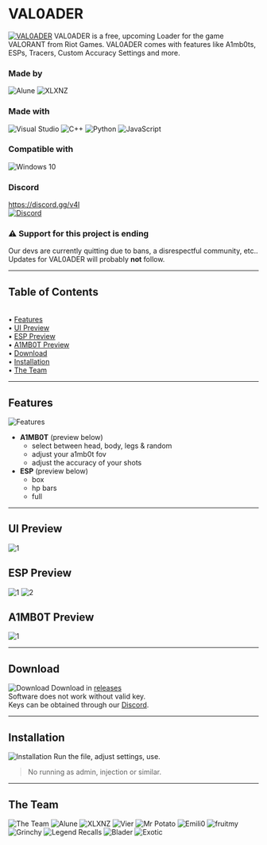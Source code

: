 # VAL0ADER
[![VAL0ADER](https://raw.githubusercontent.com/Lunahax/VAL0ADER/main/img/gh_header.jpg)](https://github.com/Lunahax/VAL0ADER)
VAL0ADER is a free, upcoming Loader for the game VALORANT from Riot Games. VAL0ADER comes with features like A1mb0ts, ESPs, Tracers, Custom Accuracy Settings and more.

### Made by
![Alune](https://img.shields.io/badge/Alune-%237289DA.svg?style=for-the-badge&logo=discord&logoColor=white)
![XLXNZ](https://img.shields.io/badge/XLXNZ-%237289DA.svg?style=for-the-badge&logo=discord&logoColor=white)

### Made with
![Visual Studio](https://img.shields.io/badge/Visual%20Studio-5C2D91.svg?style=for-the-badge&logo=visual-studio&logoColor=white)
![C++](https://img.shields.io/badge/c++-%2300599C.svg?style=for-the-badge&logo=c%2B%2B&logoColor=white)
![Python](https://img.shields.io/badge/python-3670A0?style=for-the-badge&logo=python&logoColor=ffdd54)
![JavaScript](https://img.shields.io/badge/javascript-%23323330.svg?style=for-the-badge&logo=javascript&logoColor=%23F7DF1E)

### Compatible with
![Windows 10](https://img.shields.io/badge/Windows-0078D6?style=for-the-badge&logo=windows&logoColor=white)

### Discord
https://discord.gg/v4l <br>
[![Discord](https://raw.githubusercontent.com/Lunahax/VAL0ADER/main/img/Screenshot_20220818-222008_Discord.jpg)](https://discord.gg/v4l)

### ⚠️ Support for this project is ending
Our devs are currently quitting due to bans, a disrespectful community, etc..
Updates for VAL0ADER will probably **not** follow.

---

## Table of Contents
<br>• [Features](https://github.com/Lunahax/VAL0ADER/blob/main/README.md#features)
<br>• [UI Preview](https://github.com/Lunahax/VAL0ADER/blob/main/README.md#ui-preview)
<br>• [ESP Preview](https://github.com/Lunahax/VAL0ADER/blob/main/README.md#esp-preview)
<br>• [A1MB0T Preview](https://github.com/Lunahax/VAL0ADER/blob/main/README.md#a1mb0t-preview)
<br>• [Download](https://github.com/Lunahax/VAL0ADER/blob/main/README.md#download)
<br>• [Installation](https://github.com/Lunahax/VAL0ADER/blob/main/README.md#installation)
<br>• [The Team](https://github.com/Lunahax/VAL0ADER/blob/main/README.md#the-team)

---

## Features
![Features](https://raw.githubusercontent.com/Lunahax/VAL0ADER/main/img/gh_features.jpg)
- **A1MB0T** (preview below)
  - select between head, body, legs & random
  - adjust your a1mb0t fov
  - adjust the accuracy of your shots
- **ESP** (preview below)
  - box
  - hp bars
  - full

---

## UI Preview
![1](https://raw.githubusercontent.com/Lunahax/VAL0ADER/main/img/ui/unknown.png)

## ESP Preview
![1](https://raw.githubusercontent.com/Lunahax/VAL0ADER/main/img/esp/Valorant_Screenshot_2022.08.12_-_17.40.03.98.png)
![2](https://raw.githubusercontent.com/Lunahax/VAL0ADER/main/img/esp/Valorant_Screenshot_2022.08.12_-_17.39.23.65.png)

## A1MB0T Preview
![1](https://github.com/Lunahax/VAL0ADER/blob/main/img/a1mb0t/a1m.gif?raw=true)

---

## Download
![Download](https://raw.githubusercontent.com/Lunahax/VAL0ADER/main/img/gh_download.jpg)
Download in [releases](https://github.com/Lunahax/VAL0ADER/releases)<br>
Software does not work without valid key.<br>
Keys can be obtained through our [Discord](https://discord.gg/v4l).

---

## Installation
![Installation](https://raw.githubusercontent.com/Lunahax/VAL0ADER/main/img/gh_install.jpg)
Run the file, adjust settings, use.
> No running as admin, injection or similar.

---

## The Team
![The Team](https://raw.githubusercontent.com/Lunahax/VAL0ADER/main/img/gh_team.jpg)
![Alune](https://img.shields.io/badge/Alune-%237289DA.svg?style=for-the-badge&logo=discord&logoColor=white)
![XLXNZ](https://img.shields.io/badge/XLXNZ-%237289DA.svg?style=for-the-badge&logo=discord&logoColor=white)
![Vier](https://img.shields.io/badge/Vier-%237289DA.svg?style=for-the-badge&logo=discord&logoColor=white)
![Mr Potato](https://img.shields.io/badge/Mr%20Potato-%237289DA.svg?style=for-the-badge&logo=discord&logoColor=white)
![Emili0](https://img.shields.io/badge/Emili0-%237289DA.svg?style=for-the-badge&logo=discord&logoColor=white)
![fruitmy](https://img.shields.io/badge/fruitmy-%237289DA.svg?style=for-the-badge&logo=discord&logoColor=white)
![Grinchy](https://img.shields.io/badge/Grinchy-%237289DA.svg?style=for-the-badge&logo=discord&logoColor=white)
![Legend Recalls](https://img.shields.io/badge/Legend%20Recalls-%237289DA.svg?style=for-the-badge&logo=discord&logoColor=white)
![Blader](https://img.shields.io/badge/Blader-%237289DA.svg?style=for-the-badge&logo=discord&logoColor=white)
![Exotic](https://img.shields.io/badge/Exotic-%237289DA.svg?style=for-the-badge&logo=discord&logoColor=white)
